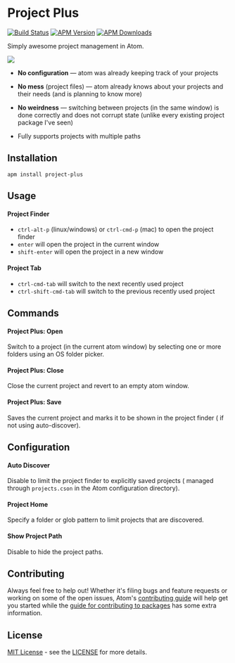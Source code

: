 # Project Plus
[![Build Status](https://travis-ci.org/mehcode/atom-project-plus.svg?branch=master)](https://travis-ci.org/mehcode/atom-project-plus)
[![APM Version](https://img.shields.io/apm/v/project-plus.svg)](https://atom.io/packages/project-plus)
[![APM Downloads](https://img.shields.io/apm/dm/project-plus.svg)](https://atom.io/packages/project-plus)

Simply awesome project management in Atom.

![](https://raw.githubusercontent.com/mehcode/atom-project-plus/master/project-plus.gif)

 - **No configuration** — atom was already keeping track of your projects

 - **No mess** (project files) — atom already knows about your projects and their needs (and is planning to know more)

 - **No weirdness** — switching between projects (in the same window) is done correctly and does not corrupt state (unlike every existing project package I've seen)

 - Fully supports projects with multiple paths

## Installation

```
apm install project-plus
```

## Usage

#### Project Finder

 - `ctrl-alt-p` (linux/windows) or `ctrl-cmd-p` (mac) to open the project finder
 - `enter` will open the project in the current window
 - `shift-enter` will open the project in a new window

#### Project Tab

 - `ctrl-cmd-tab` will switch to the next recently used project
 - `ctrl-shift-cmd-tab` will switch to the previous recently used project

## Commands

#### Project Plus: Open

Switch to a project (in the current atom window) by selecting one or more
folders using an OS folder picker.

#### Project Plus: Close

Close the current project and revert to an empty atom window.

#### Project Plus: Save

Saves the current project and marks it to be shown in the project finder (
if not using auto-discover).

## Configuration

#### Auto Discover

Disable to limit the project finder to explicitly saved projects (
managed through `projects.cson` in the Atom configuration directory).

#### Project Home

Specify a folder or glob pattern to limit projects that are discovered.

#### Show Project Path

Disable to hide the project paths.

## Contributing

Always feel free to help out!  Whether it's filing bugs and feature requests
or working on some of the open issues, Atom's [contributing guide](https://github.com/atom/atom/blob/master/CONTRIBUTING.md)
will help get you started while the [guide for contributing to packages](https://github.com/atom/atom/blob/master/docs/contributing-to-packages.md)
has some extra information.

## License

[MIT License](http://opensource.org/licenses/MIT) - see the [LICENSE](https://github.com/mehcode/atom-project-plus/blob/master/LICENSE.md) for more details.
